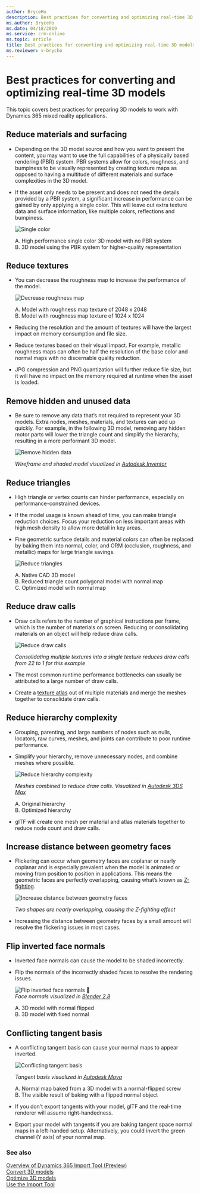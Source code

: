 ```yaml
---
author: BryceHo
description: Best practices for converting and optimizing real-time 3D models for use with Dynamics 365 mixed reality applications
ms.author: BryceHo
ms.date: 04/18/2019
ms.service: crm-online
ms.topic: article
title: Best practices for converting and optimizing real-time 3D models
ms.reviewer: v-brycho
---
```


# Best practices for converting and optimizing real-time 3D models

This topic covers best practices for preparing 3D models to work with Dynamics 365 mixed reality applications.

## Reduce materials and surfacing

- Depending on the 3D model source and how you want to present the content, you may want to use the full capabilities of a physically based rendering (PBR) system. PBR systems allow for colors, roughness, and bumpiness to be visually represented by creating texture maps as opposed to having a multitude of different materials and surface complexities in the 3D model.

- If the asset only needs to be present and does not need the details provided by a PBR system, a significant increase in performance can be gained by only applying a single color. This will leave out extra texture data and surface information, like multiple colors, reflections and bumpiness.

   ![Single color](media/PBR.PNG "Single color") 

   A.	High performance single color 3D model with no PBR system<br>
   B.	3D model using the PBR system for higher-quality representation

## Reduce textures

- You can decrease the roughness map to increase the performance of the model.

   ![Decrease roughness map](media/roughness-map.PNG "Decrease roughness map") 

   A.	Model with roughness map texture of 2048 x 2048<br>
   B.	Model with roughness map texture of 1024 x 1024

- Reducing the resolution and the amount of textures will have the largest impact on memory consumption and file size.

- Reduce textures based on their visual impact. For example, metallic roughness maps can often be half the resolution of the base color and normal maps with no discernable quality reduction.

- JPG compression and PNG quantization will further reduce file size, but it will have no impact on the memory required at runtime when the asset is loaded.

## Remove hidden and unused data

- Be sure to remove any data that’s not required to represent your 3D models. Extra nodes, meshes, materials, and textures can add up quickly. For example, in the following 3D model, removing any hidden motor parts will lower the triangle count and simplify the hierarchy, resulting in a more performant 3D model.

   ![Remove hidden data](media/remove-hidden-data.PNG "Remove hidden data") 

   *Wireframe and shaded model visualized in [Autodesk Inventor](https://aka.ms/AutodeskInventorSoftware)*

## Reduce triangles

- High triangle or vertex counts can hinder performance, especially on performance-constrained devices.

- If the model usage is known ahead of time, you can make triangle reduction choices. Focus your reduction on less important areas with high mesh density to allow more detail in key areas.

- Fine geometric surface details and material colors can often be replaced by baking them into normal, color, and ORM (occlusion, roughness, and metallic) maps for large triangle savings.

   ![Reduce triangles](media/reduce-triangles.PNG "Reduce triangles") 

   A.	Native CAD 3D model<br>
   B.	Reduced triangle count polygonal model with normal map<br>
   C.	Optimized model with normal map

## Reduce draw calls

- Draw calls refers to the number of graphical instructions per frame, which is the number of materials on screen. Reducing or consolidating materials on an object will help reduce draw calls.

   ![Reduce draw calls](media/reduce-draw-calls.PNG "Reduce draw calls") 

   *Consolidating multiple textures into a single texture reduces draw calls from 22 to 1 for this example*

- The most common runtime performance bottlenecks can usually be attributed to a large number of draw calls. 

- Create a [texture atlas](https://aka.ms/TextureAtlas) out of multiple materials and merge the meshes together to consolidate draw calls.

## Reduce hierarchy complexity

- Grouping, parenting, and large numbers of nodes such as nulls, locators, raw curves, meshes, and joints can contribute to poor runtime performance.

- Simplify your hierarchy, remove unnecessary nodes, and combine meshes where possible.

   ![Reduce hierarchy complexity](media/reduce-hierarchy.PNG "Reduce hierarchy complexity") 

   *Meshes combined to reduce draw calls. Visualized in [Autodesk 3DS Max](https://aka.ms/3dsMax)*

   A.	Original hierarchy<br>
   B.	Optimized hierarchy

- glTF will create one mesh per material and atlas materials together to reduce node count and draw calls.

## Increase distance between geometry faces

- Flickering can occur when geometry faces are coplanar or nearly coplanar and is especially prevalent when the model is animated or moving from position to position in applications. This means the geometric faces are perfectly overlapping, causing what’s known as [Z-fighting](https://aka.ms/Zfighting).

   ![Increase distance between geometry faces](media/geometry-faces.PNG "Increase distance between geometry faces") 
 
   *Two shapes are nearly overlapping, causing the Z-fighting effect*

- Increasing the distance between geometry faces by a small amount will resolve the flickering issues in most cases.

## Flip inverted face normals

- Inverted face normals can cause the model to be shaded incorrectly.

- Flip the normals of the incorrectly shaded faces to resolve the rendering issues.

   ![Flip inverted face normals](media/inverted-face-normals.PNG "Flip inverted face normals") 
	 
  *Face normals visualized in [Blender 2.8](https://aka.ms/blender2.8)*

   A.	3D model with normal flipped<br>
   B.	3D model with fixed normal

## Conflicting tangent basis

- A conflicting tangent basis can cause your normal maps to appear inverted.

   ![Conflicting tangent basis](media/conflicting-tangent-basis.PNG "Conflicting tangent basis") 

   *Tangent basis visualized in [Autodesk Maya](https://aka.ms/autodeskMaya)*

   A.	Normal map baked from a 3D model with a normal-flipped screw<br>
   B.	The visible result of baking with a flipped normal object

- If you don’t export tangents with your model, glTF and the real-time renderer will assume right-handedness.

- Export your model with tangents if you are baking tangent space normal maps in a left-handed setup. Alternatively, you could invert the green channel (Y axis) of your normal map.

### See also

[Overview of Dynamics 365 Import Tool (Preview)](index.md)<br>
[Convert 3D models](convert-models.md)<br>
[Optimize 3D models](optimize-models.md)<br>
[Use the Import Tool](import-tool.md)





